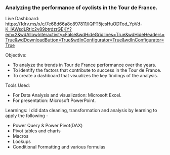 ### Analyzing the performance of cyclists in the Tour de France.

Live Dashboard: https://1drv.ms/x/c/7e68d66a8c897811/IQPT5jcsHuODTod_YpVd-K_IAWsdLRtIc2v89btrdzrGEKY?em=2&wdAllowInteractivity=False&wdHideGridlines=True&wdHideHeaders=True&wdDownloadButton=True&wdInConfigurator=True&wdInConfigurator=True

Objective: 
- To analyze the trends in Tour de France performance over the years.
- To identify the factors that contribute to success in the Tour de France.
- To create a dashboard that visualizes the key findings of the analysis.

Tools Used:
- For Data Analysis and visualization: Microsoft Excel.
- For presentation: Microsoft PowerPoint.

Learnings: I did data cleaning, transformation and analysis by learning to apply the following - 
- Power Query & Power Pivot(DAX)
- Pivot tables and charts
- Macros
- Lookups
- Conditional Formatting and various formulas
